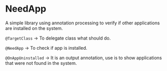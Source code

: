 # NeedApp

A simple library using annotation processing to verify if other applications are installed on the system.

`@TargetClass` -> To delegate class what should do.

`@NeedApp` -> To check if app is installed.

`@OnAppUninstalled` -> It is an output annotation, use is to show applications that were not found in the system.
